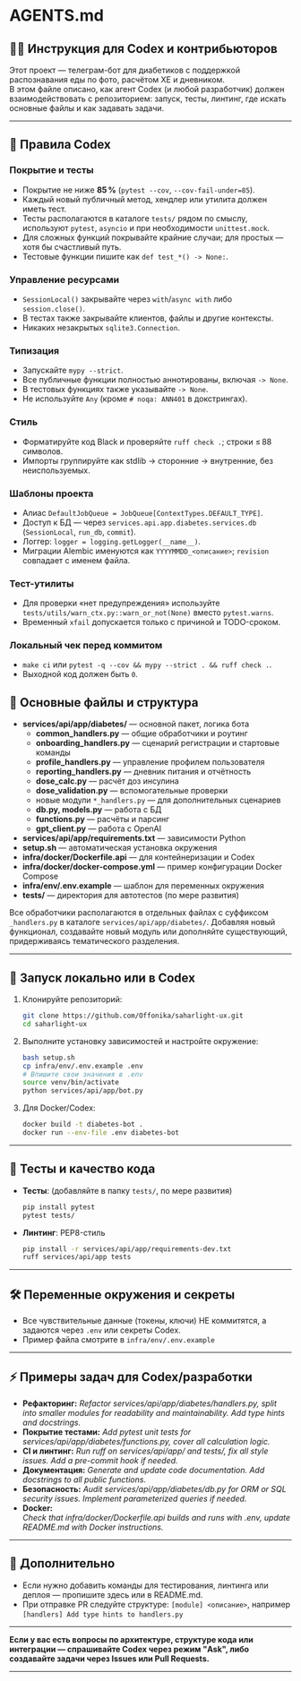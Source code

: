 # AGENTS.md

## 🧑‍💻 Инструкция для Codex и контрибьюторов

Этот проект — телеграм-бот для диабетиков с поддержкой распознавания еды по фото, расчётом ХЕ и дневником.  
В этом файле описано, как агент Codex (и любой разработчик) должен взаимодействовать с репозиторием: запуск, тесты, линтинг, где искать основные файлы и как задавать задачи.

---

## 📐 Правила Codex

### Покрытие и тесты
- Покрытие не ниже **85 %** (`pytest --cov`, `--cov-fail-under=85`).
- Каждый новый публичный метод, хендлер или утилита должен иметь тест.
- Тесты располагаются в каталоге `tests/` рядом по смыслу, используют `pytest`, `asyncio` и при необходимости `unittest.mock`.
- Для сложных функций покрывайте крайние случаи; для простых — хотя бы счастливый путь.
- Тестовые функции пишите как `def test_*() -> None:`.

### Управление ресурсами
- `SessionLocal()` закрывайте через `with`/`async with` либо `session.close()`.
- В тестах также закрывайте клиентов, файлы и другие контексты.
- Никаких незакрытых `sqlite3.Connection`.

### Типизация
- Запускайте `mypy --strict`.
- Все публичные функции полностью аннотированы, включая `-> None`.
- В тестовых функциях также указывайте `-> None`.
- Не используйте `Any` (кроме `# noqa: ANN401` в докстрингах).

### Стиль
- Форматируйте код Black и проверяйте `ruff check .`; строки ≤ 88 символов.
- Импорты группируйте как stdlib → сторонние → внутренние, без неиспользуемых.

### Шаблоны проекта
- Алиас `DefaultJobQueue = JobQueue[ContextTypes.DEFAULT_TYPE]`.
- Доступ к БД — через `services.api.app.diabetes.services.db` (`SessionLocal`, `run_db`, `commit`).
- Логгер: `logger = logging.getLogger(__name__)`.
- Миграции Alembic именуются как `YYYYMMDD_<описание>`; `revision` совпадает с именем файла.

### Тест-утилиты
- Для проверки «нет предупреждения» используйте `tests/utils/warn_ctx.py::warn_or_not(None)` вместо `pytest.warns`.
- Временный `xfail` допускается только с причиной и TODO-сроком.

### Локальный чек перед коммитом
- `make ci` или `pytest -q --cov && mypy --strict . && ruff check .`.
- Выходной код должен быть `0`.

## 📁 Основные файлы и структура

- **services/api/app/diabetes/** — основной пакет, логика бота
    - **common_handlers.py** — общие обработчики и роутинг
    - **onboarding_handlers.py** — сценарий регистрации и стартовые команды
    - **profile_handlers.py** — управление профилем пользователя
    - **reporting_handlers.py** — дневник питания и отчётность
    - **dose_calc.py** — расчёт доз инсулина
    - **dose_validation.py** — вспомогательные проверки
    - новые модули `*_handlers.py` — для дополнительных сценариев
    - **db.py, models.py** — работа с БД
    - **functions.py** — расчёты и парсинг
    - **gpt_client.py** — работа с OpenAI
- **services/api/app/requirements.txt** — зависимости Python
- **setup.sh** — автоматическая установка окружения
- **infra/docker/Dockerfile.api** — для контейнеризации и Codex
- **infra/docker/docker-compose.yml** — пример конфигурации Docker Compose
- **infra/env/.env.example** — шаблон для переменных окружения
- **tests/** — директория для автотестов (по мере развития)
  
Все обработчики располагаются в отдельных файлах с суффиксом `_handlers.py` в каталоге `services/api/app/diabetes/`. Добавляя новый функционал, создавайте новый модуль или дополняйте существующий, придерживаясь тематического разделения.

---

## 🚀 Запуск локально или в Codex

1. Клонируйте репозиторий:
    ```bash
    git clone https://github.com/Offonika/saharlight-ux.git
    cd saharlight-ux
    ```
2. Выполните установку зависимостей и настройте окружение:
    ```bash
    bash setup.sh
    cp infra/env/.env.example .env
    # Впишите свои значения в .env
    source venv/bin/activate
    python services/api/app/bot.py
    ```

3. Для Docker/Codex:
    ```bash
    docker build -t diabetes-bot .
    docker run --env-file .env diabetes-bot
    ```

---

## 🧪 Тесты и качество кода

- **Тесты**: (добавляйте в папку `tests/`, по мере развития)
    ```bash
    pip install pytest
    pytest tests/
    ```
- **Линтинг**: PEP8-стиль
    ```bash
    pip install -r services/api/app/requirements-dev.txt
    ruff services/api/app tests
    ```

---

## 🛠️ Переменные окружения и секреты

- Все чувствительные данные (токены, ключи) НЕ коммитятся, а задаются через `.env` или секреты Codex.
- Пример файла смотрите в `infra/env/.env.example`

---

## ⚡ Примеры задач для Codex/разработки

- **Рефакторинг:**
  _Refactor services/api/app/diabetes/handlers.py, split into smaller modules for readability and maintainability. Add type hints and docstrings._
- **Покрытие тестами:**
  _Add pytest unit tests for services/api/app/diabetes/functions.py, cover all calculation logic._
- **CI и линтинг:**
  _Run ruff on services/api/app/ and tests/, fix all style issues. Add a pre-commit hook if needed._
- **Документация:**
  _Generate and update code documentation. Add docstrings to all public functions._
- **Безопасность:**
  _Audit services/api/app/diabetes/db.py for ORM or SQL security issues. Implement parameterized queries if needed._
- **Docker:**  
  _Check that infra/docker/Dockerfile.api builds and runs with .env, update README.md with Docker instructions._

---

## 📝 Дополнительно

- Если нужно добавить команды для тестирования, линтинга или деплоя — пропишите здесь или в README.md.
- При отправке PR следуйте структуре: `[module] <описание>`, например `[handlers] Add type hints to handlers.py`

---

**Если у вас есть вопросы по архитектуре, структуре кода или интеграции — спрашивайте Codex через режим "Ask", либо создавайте задачи через Issues или Pull Requests.**

---

